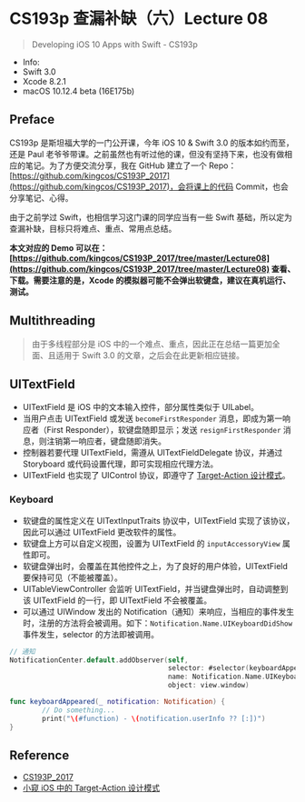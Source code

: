 # CS193p 查漏补缺（六）Lecture 08

> Developing iOS 10 Apps with Swift - CS193p

- Info:
 - Swift 3.0
 - Xcode 8.2.1
 - macOS 10.12.4 beta (16E175b)

## Preface

CS193p 是斯坦福大学的一门公开课，今年 iOS 10 & Swift 3.0 的版本如约而至，还是 Paul 老爷爷带课。之前虽然也有听过他的课，但没有坚持下来，也没有做相应的笔记。为了方便交流分享，我在 GitHub 建立了一个 Repo：[https://github.com/kingcos/CS193P_2017](https://github.com/kingcos/CS193P_2017)，会将课上的代码 Commit，也会分享笔记、心得。

由于之前学过 Swift，也相信学习这门课的同学应当有一些 Swift 基础，所以定为查漏补缺，目标只将难点、重点、常用点总结。

**本文对应的 Demo 可以在：[https://github.com/kingcos/CS193P_2017/tree/master/Lecture08](https://github.com/kingcos/CS193P_2017/tree/master/Lecture08) 查看、下载。需要注意的是，Xcode 的模拟器可能不会弹出软键盘，建议在真机运行、测试。**

## Multithreading

> 由于多线程部分是 iOS 中的一个难点、重点，因此正在总结一篇更加全面、且适用于 Swift 3.0 的文章，之后会在此更新相应链接。

## UITextField

- UITextField 是 iOS 中的文本输入控件，部分属性类似于 UILabel。
- 当用户点击 UITextField 或发送 `becomeFirstResponder` 消息，即成为第一响应者（First Responder），软键盘随即显示；发送 `resignFirstResponder` 消息，则注销第一响应者，键盘随即消失。
- 控制器若要代理 UITextField，需遵从 UITextFieldDelegate 协议，并通过 Storyboard 或代码设置代理，即可实现相应代理方法。
- UITextField 也实现了 UIControl 协议，即遵守了 [Target-Action 设计模式](http://www.jianshu.com/p/b00056fac0a8)。

### Keyboard

- 软键盘的属性定义在 UITextInputTraits 协议中，UITextField 实现了该协议，因此可以通过 UITextField 更改软件的属性。
- 软键盘上方可以自定义视图，设置为 UITextField 的 `inputAccessoryView` 属性即可。
- 软键盘弹出时，会覆盖在其他控件之上，为了良好的用户体验，UITextField 要保持可见（不能被覆盖）。
- UITableViewController 会监听 UITextField，并当键盘弹出时，自动调整到该 UITextField 的一行，即 UITextField 不会被覆盖。
- 可以通过 UIWindow 发出的 Notification（通知）来响应，当相应的事件发生时，注册的方法将会被调用。如下：`Notification.Name.UIKeyboardDidShow` 事件发生，selector 的方法即被调用。

```Swift
// 通知
NotificationCenter.default.addObserver(self,
                                       selector: #selector(keyboardAppeared(_:)),
                                       name: Notification.Name.UIKeyboardDidShow,
                                       object: view.window)

func keyboardAppeared(_ notification: Notification) {
        // Do something...
        print("\(#function) - \(notification.userInfo ?? [:])")
}
```

## Reference

- [CS193P_2017](https://github.com/kingcos/CS193P_2017)
- [小窥 iOS 中的 Target-Action 设计模式](http://www.jianshu.com/p/b00056fac0a8)
